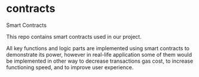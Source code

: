# contracts
Smart Contracts

This repo contains smart contracts used in our project.

All key functions and logic parts are implemented using smart contracts to demonstrate its power, however in real-life application some of them would be implemented in other way to decrease transactions gas cost, to increase functioning speed, and to improve user experience.

